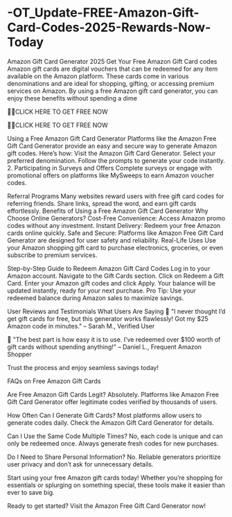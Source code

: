# -OT_Update-FREE-Amazon-Gift-Card-Codes-2025-Rewards-Now-Today
Amazon Gift Card Generator 2025
Get Your Free Amazon Gift Card codes
Amazon gift cards are digital vouchers that can be redeemed for any item available on the Amazon platform. These cards come in various denominations and are ideal for shopping, gifting, or accessing premium services on Amazon. By using a free Amazon gift card generator, you can enjoy these benefits without spending a dime

🎁🎁CLICK HERE TO GET FREE NOW

🎁🎁CLICK HERE TO GET FREE NOW

Using a Free Amazon Gift Card Generator Platforms like the Amazon Free Gift Card Generator provide an easy and secure way to generate Amazon gift codes. Here’s how: Visit the Amazon Gift Card Generator. Select your preferred denomination. Follow the prompts to generate your code instantly. 2. Participating in Surveys and Offers Complete surveys or engage with promotional offers on platforms like MySweeps to earn Amazon voucher codes.

Referral Programs Many websites reward users with free gift card codes for referring friends. Share links, spread the word, and earn gift cards effortlessly. Benefits of Using a Free Amazon Gift Card Generator Why Choose Online Generators? Cost-Free Convenience: Access Amazon promo codes without any investment. Instant Delivery: Redeem your free Amazon cards online quickly. Safe and Secure: Platforms like Amazon Free Gift Card Generator are designed for user safety and reliability. Real-Life Uses Use your Amazon shopping gift card to purchase electronics, groceries, or even subscribe to premium services.

Step-by-Step Guide to Redeem Amazon Gift Card Codes Log in to your Amazon account. Navigate to the Gift Cards section. Click on Redeem a Gift Card. Enter your Amazon gift codes and click Apply. Your balance will be updated instantly, ready for your next purchase. Pro Tip: Use your redeemed balance during Amazon sales to maximize savings.

User Reviews and Testimonials What Users Are Saying 🌟 "I never thought I’d get gift cards for free, but this generator works flawlessly! Got my $25 Amazon code in minutes." – Sarah M., Verified User

🌟 "The best part is how easy it is to use. I’ve redeemed over $100 worth of gift cards without spending anything!" – Daniel L., Frequent Amazon Shopper

Trust the process and enjoy seamless savings today!

FAQs on Free Amazon Gift Cards

Are Free Amazon Gift Cards Legit? Absolutely. Platforms like Amazon Free Gift Card Generator offer legitimate codes verified by thousands of users.

How Often Can I Generate Gift Cards? Most platforms allow users to generate codes daily. Check the Amazon Gift Card Generator for details.

Can I Use the Same Code Multiple Times? No, each code is unique and can only be redeemed once. Always generate fresh codes for new purchases.

Do I Need to Share Personal Information? No. Reliable generators prioritize user privacy and don’t ask for unnecessary details.

Start using your free Amazon gift cards today! Whether you’re shopping for essentials or splurging on something special, these tools make it easier than ever to save big.

Ready to get started? Visit the Amazon Free Gift Card Generator now!
